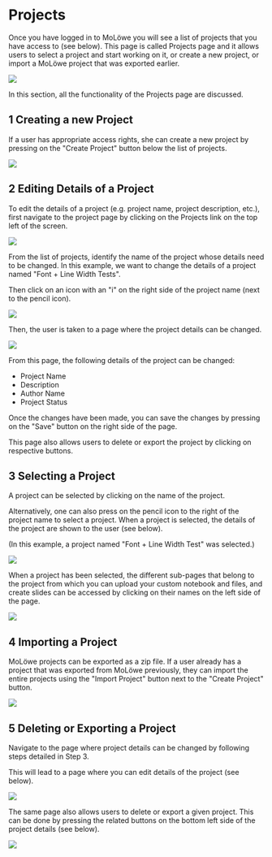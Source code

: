 # Projects

Once you have logged in to MoLöwe you will see a list of projects that you have access to (see below).
This page is called Projects page and it allows users to select a project and start working on it, or create a new project,
or import a MoLöwe project that was exported earlier.

![](/img/doc/02_projects_page.jpg)

In this section, all the functionality of the Projects page are discussed.

##  **1 Creating a new Project** 

If a user has appropriate access rights, she can create a new project by pressing on the "Create Project" button below
the list of projects.

![](/img/doc/12_create_project.jpg)

##  **2 Editing Details of a Project** 

To edit the details of a project (e.g. project name, project description, etc.), first navigate to the project page
by clicking on the Projects link on the top left of the screen.

![](/img/doc/15_go_to_projects_page.jpg)

From the list of projects, identify the name of the project whose details need to be changed. In this example,
we want to change the details of a project named "Font + Line Width Tests". 

Then click on an icon with an "i" on the right side of the project name (next to the pencil icon).

![](/img/doc/16_change_project_information.jpg)

Then, the user is taken to a page where the project details can be changed.

![](/img/doc/17_project_details_edit_page.jpg)

From this page, the following details of the project can be changed:

* Project Name
* Description
* Author Name
* Project Status

Once the changes have been made, you can save the changes by pressing on the "Save" button on the right side of the page.

This page also allows users to delete or export the project by clicking on respective buttons.

##  **3 Selecting a Project** 

A project can be selected by clicking on the name of the project. 

Alternatively, one can also press on the pencil icon to the right of the project name to select a project.
When a project is selected, the details of the project are shown to the user (see below). 

(In this example, a project named "Font + Line Width Test" was selected.)

![](/img/doc/04_project_details.jpg)

When a project has been selected, the different sub-pages that belong to the project from which you can upload your
custom notebook and files, and create slides can be accessed by clicking on their names on the left side of the page.

![](/img/doc/14_select_pages.jpg)

##  **4 Importing a Project** 

MoLöwe projects can be exported as a zip file. If a user already has a project that was exported from MoLöwe previously,
they can import the entire projects using the "Import Project" button next to the "Create Project" button.

![](/img/doc/13_import_project.jpg)

##  **5 Deleting or Exporting a Project** 

Navigate to the page where project details can be changed by following steps detailed in Step 3.

This will lead to a page where you can edit details of the project (see below).

![](/img/doc/17_project_details_edit_page.jpg)

The same page also allows users to delete or export a given project. This can be done by pressing the related buttons
on the bottom left side of the project details (see below).

![](/img/doc/18_delete_export_project.jpg)